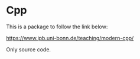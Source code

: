 # Cpp

This is a package to follow the link below:

https://www.ipb.uni-bonn.de/teaching/modern-cpp/

Only source code.
